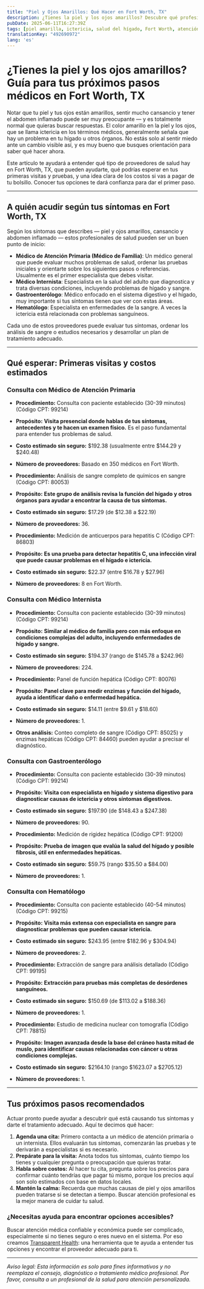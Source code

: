 ```yaml
---
title: "Piel y Ojos Amarillos: Qué Hacer en Fort Worth, TX"
description: ¿Tienes la piel y los ojos amarillos? Descubre qué profesionales de salud consultar en Fort Worth, TX, los costos aproximados y los pasos a seguir para recibir atención a tiempo.
pubDate: 2025-06-11T16:27:39Z
tags: [piel amarilla, ictericia, salud del hígado, Fort Worth, atención médica, costo médico, síntomas, fatiga]
translationKey: "492690972"
lang: 'es'
---
```


# ¿Tienes la piel y los ojos amarillos? Guía para tus próximos pasos médicos en Fort Worth, TX

Notar que tu piel y tus ojos están amarillos, sentir mucho cansancio y tener el abdomen inflamado puede ser muy preocupante — y es totalmente normal que quieras buscar respuestas. El color amarillo en la piel y los ojos, que se llama ictericia en los términos médicos, generalmente señala que hay un problema en tu hígado u otros órganos. No estás solo al sentir miedo ante un cambio visible así, y es muy bueno que busques orientación para saber qué hacer ahora.

Este artículo te ayudará a entender qué tipo de proveedores de salud hay en Fort Worth, TX, que pueden ayudarte, qué podrías esperar en tus primeras visitas y pruebas, y una idea clara de los costos si vas a pagar de tu bolsillo. Conocer tus opciones te dará confianza para dar el primer paso.

---

## A quién acudir según tus síntomas en Fort Worth, TX

Según los síntomas que describes — piel y ojos amarillos, cansancio y abdomen inflamado — estos profesionales de salud pueden ser un buen punto de inicio:

- **Médico de Atención Primaria (Médico de Familia)**: Un médico general que puede evaluar muchos problemas de salud, ordenar las pruebas iniciales y orientarte sobre los siguientes pasos o referencias. Usualmente es el primer especialista que debes visitar.
- **Médico Internista**: Especialista en la salud del adulto que diagnostica y trata diversas condiciones, incluyendo problemas de hígado y sangre.
- **Gastroenterólogo**: Médico enfocado en el sistema digestivo y el hígado, muy importante si tus síntomas tienen que ver con estas áreas.
- **Hematólogo**: Especialista en enfermedades de la sangre. A veces la ictericia está relacionada con problemas sanguíneos.

Cada uno de estos proveedores puede evaluar tus síntomas, ordenar los análisis de sangre o estudios necesarios y desarrollar un plan de tratamiento adecuado.

---

## Qué esperar: Primeras visitas y costos estimados

### Consulta con Médico de Atención Primaria

- **Procedimiento:** Consulta con paciente establecido (30-39 minutos) (Código CPT: 99214)  
- **Propósito:** **Visita presencial donde hablas de tus síntomas, antecedentes y te hacen un examen físico.** Es el paso fundamental para entender tus problemas de salud.  
- **Costo estimado sin seguro:** $192.38 (usualmente entre $144.29 y $240.48)  
- **Número de proveedores:** Basado en 350 médicos en Fort Worth.

- **Procedimiento:** Análisis de sangre completo de químicos en sangre (Código CPT: 80053)  
- **Propósito:** **Este grupo de análisis revisa la función del hígado y otros órganos para ayudar a encontrar la causa de tus síntomas.**  
- **Costo estimado sin seguro:** $17.29 (de $12.38 a $22.19)  
- **Número de proveedores:** 36.

- **Procedimiento:** Medición de anticuerpos para hepatitis C (Código CPT: 86803)  
- **Propósito:** **Es una prueba para detectar hepatitis C, una infección viral que puede causar problemas en el hígado e ictericia.**  
- **Costo estimado sin seguro:** $22.37 (entre $16.78 y $27.96)  
- **Número de proveedores:** 8 en Fort Worth.

### Consulta con Médico Internista

- **Procedimiento:** Consulta con paciente establecido (30-39 minutos) (Código CPT: 99214)  
- **Propósito:** **Similar al médico de familia pero con más enfoque en condiciones complejas del adulto, incluyendo enfermedades de hígado y sangre.**  
- **Costo estimado sin seguro:** $194.37 (rango de $145.78 a $242.96)  
- **Número de proveedores:** 224.

- **Procedimiento:** Panel de función hepática (Código CPT: 80076)  
- **Propósito:** **Panel clave para medir enzimas y función del hígado, ayuda a identificar daño o enfermedad hepática.**  
- **Costo estimado sin seguro:** $14.11 (entre $9.61 y $18.60)  
- **Número de proveedores:** 1.

- **Otros análisis:** Conteo completo de sangre (Código CPT: 85025) y enzimas hepáticas (Código CPT: 84460) pueden ayudar a precisar el diagnóstico.

### Consulta con Gastroenterólogo

- **Procedimiento:** Consulta con paciente establecido (30-39 minutos) (Código CPT: 99214)  
- **Propósito:** **Visita con especialista en hígado y sistema digestivo para diagnosticar causas de ictericia y otros síntomas digestivos.**  
- **Costo estimado sin seguro:** $197.90 (de $148.43 a $247.38)  
- **Número de proveedores:** 90.

- **Procedimiento:** Medición de rigidez hepática (Código CPT: 91200)  
- **Propósito:** **Prueba de imagen que evalúa la salud del hígado y posible fibrosis, útil en enfermedades hepáticas.**  
- **Costo estimado sin seguro:** $59.75 (rango $35.50 a $84.00)  
- **Número de proveedores:** 1.

### Consulta con Hematólogo

- **Procedimiento:** Consulta con paciente establecido (40-54 minutos) (Código CPT: 99215)  
- **Propósito:** **Visita más extensa con especialista en sangre para diagnosticar problemas que pueden causar ictericia.**  
- **Costo estimado sin seguro:** $243.95 (entre $182.96 y $304.94)  
- **Número de proveedores:** 2.

- **Procedimiento:** Extracción de sangre para análisis detallado (Código CPT: 99195)  
- **Propósito:** **Extracción para pruebas más completas de desórdenes sanguíneos.**  
- **Costo estimado sin seguro:** $150.69 (de $113.02 a $188.36)  
- **Número de proveedores:** 1.

- **Procedimiento:** Estudio de medicina nuclear con tomografía (Código CPT: 78815)  
- **Propósito:** **Imagen avanzada desde la base del cráneo hasta mitad de muslo, para identificar causas relacionadas con cáncer u otras condiciones complejas.**  
- **Costo estimado sin seguro:** $2164.10 (rango $1623.07 a $2705.12)  
- **Número de proveedores:** 1.

---

## Tus próximos pasos recomendados

Actuar pronto puede ayudar a descubrir qué está causando tus síntomas y darte el tratamiento adecuado. Aquí te decimos qué hacer:

1. **Agenda una cita:** Primero contacta a un médico de atención primaria o un internista. Ellos evaluarán tus síntomas, comenzarán las pruebas y te derivarán a especialistas si es necesario.
2. **Prepárate para la visita:** Anota todos tus síntomas, cuánto tiempo los tienes y cualquier pregunta o preocupación que quieras tratar.
3. **Habla sobre costos:** Al hacer tu cita, pregunta sobre los precios para confirmar cuánto tendrías que pagar tú mismo, porque los precios aquí son solo estimados con base en datos locales.
4. **Mantén la calma:** Recuerda que muchas causas de piel y ojos amarillos pueden tratarse si se detectan a tiempo. Buscar atención profesional es la mejor manera de cuidar tu salud.

### ¿Necesitas ayuda para encontrar opciones accesibles?

Buscar atención médica confiable y económica puede ser complicado, especialmente si no tienes seguro o eres nuevo en el sistema. Por eso creamos [Transparent Health](https://transparenthealth.ai): una herramienta que te ayuda a entender tus opciones y encontrar el proveedor adecuado para ti.

---

*Aviso legal: Esta información es solo para fines informativos y no reemplaza el consejo, diagnóstico o tratamiento médico profesional. Por favor, consulta a un profesional de la salud para atención personalizada.*